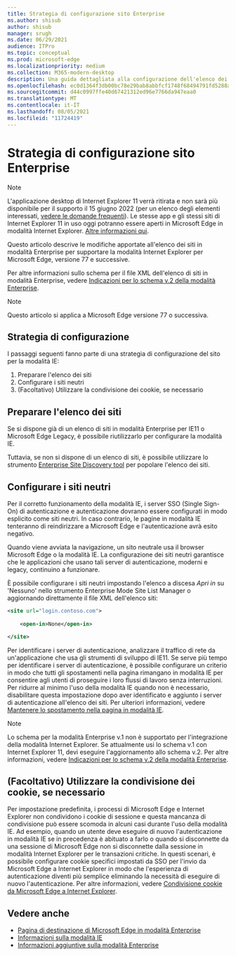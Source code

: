 ```yaml
---
title: Strategia di configurazione sito Enterprise
ms.author: shisub
author: shisub
manager: srugh
ms.date: 06/29/2021
audience: ITPro
ms.topic: conceptual
ms.prod: microsoft-edge
ms.localizationpriority: medium
ms.collection: M365-modern-desktop
description: Una guida dettagliata alla configurazione dell'elenco dei siti modalità Enterprise per la modalità Internet Explorer.
ms.openlocfilehash: ec0d1364f3db00bc78e29bab8abbfcf1748f68494791fd5288a435a8b1230018
ms.sourcegitcommit: d44c0997ffe40d67421312ed96e7766da947eaa0
ms.translationtype: MT
ms.contentlocale: it-IT
ms.lasthandoff: 08/05/2021
ms.locfileid: "11724419"
---
```

# <a name="enterprise-site-configuration-strategy"></a>Strategia di configurazione sito Enterprise

>[!Note]
> L'applicazione desktop di Internet Explorer 11 verrà ritirata e non sarà più disponibile per il supporto il 15 giugno 2022 (per un elenco degli elementi interessati, [vedere le domande frequenti](https://techcommunity.microsoft.com/t5/windows-it-pro-blog/internet-explorer-11-desktop-app-retirement-faq/ba-p/2366549)). Le stesse app e gli stessi siti di Internet Explorer 11 in uso oggi potranno essere aperti in Microsoft Edge in modalità Internet Explorer. [Altre informazioni qui](https://blogs.windows.com/windowsexperience/2021/05/19/the-future-of-internet-explorer-on-windows-10-is-in-microsoft-edge/).

Questo articolo descrive le modifiche apportate all'elenco dei siti in modalità Enterprise per supportare la modalità Internet Explorer per Microsoft Edge, versione 77 e successive.

Per altre informazioni sullo schema per il file XML dell'elenco di siti in modalità Enterprise, vedere [Indicazioni per lo schema v.2 della modalità Enterprise](/internet-explorer/ie11-deploy-guide/enterprise-mode-schema-version-2-guidance).

> [!NOTE]
> Questo articolo si applica a Microsoft Edge versione 77 o successiva.
<!--
## Updated schema elements

The following table describes the \<open-in app\> element added to the v.2 of the Enterprise Mode schema:

| **Element** | **Description** |
| --- | --- |
| \<open-in app="**true**"\> | A child element that controls what browser is used for sites. This element is required for sites that need to **open in IE11**.|

**Example:**

``` xml
<site url="contoso.com">

  <open-in app="true">IE11</open-in>

</site>
```

The following table shows the possible values of the \<open-in\> element:

| **Value** | **Description** |
| --- | --- |
| **\<open-in\>IE11\</open-in\>** | Opens the site in IE mode or a full IE11 window. To enable IE mode, see [Configure IE mode policies](./edge-ie-mode-policies.md)|
| **\<open-in app="**true**"\>IE11\</open-in\>** | Opens the site in a full IE11 window |
| **\<open-in\>MSEdge\</open-in\>** | Opens the site in Microsoft Edge |
| **\<open-in\>None or not specified\</open-in\>** | Opens the site in the default browser or in the browser where the user navigated to the site. |
|**\<open-in\>Configurable\</open-in\>** | Allows the site to participate in IE mode engine determination. To learn more, see [Learn about Configurable sites in IE mode](edge-learnmore-configurable-sites-ie-mode.md).  |

>[!NOTE]
> The attribute app=**"true"** is only recognized when associated to _'open-in' IE11_. Adding it to the other 'open-in' elements won't change browser behavior.   -->

## <a name="configuration-strategy"></a>Strategia di configurazione

I passaggi seguenti fanno parte di una strategia di configurazione del sito per la modalità IE:
1. Preparare l'elenco dei siti
2. Configurare i siti neutri
3. (Facoltativo) Utilizzare la condivisione dei cookie, se necessario

<!--
Step 1.  – if you don’t have one use Site Discovery Step-by-Step
Step 2 – Neutral sites + sticky mode
        Use more examples and explain sticky mode better
Step 3 – If that doesn’t cover your needs, then use Cookie sharing -->

## <a name="prepare-your-site-list"></a>Preparare l'elenco dei siti

Se si dispone già di un elenco di siti in modalità Enterprise per IE11 o Microsoft Edge Legacy, è possibile riutilizzarlo per configurare la modalità IE.

Tuttavia, se non si dispone di un elenco di siti, è possibile utilizzare lo strumento [Enterprise Site Discovery tool](/deployedge/edge-ie-mode-site-discovery) per popolare l'elenco dei siti.

## <a name="configure-neutral-sites"></a>Configurare i siti neutri

Per il corretto funzionamento della modalità IE, i server SSO (Single Sign-On) di autenticazione e autenticazione dovranno essere configurati in modo esplicito come siti neutri. In caso contrario, le pagine in modalità IE tenteranno di reindirizzare a Microsoft Edge e l'autenticazione avrà esito negativo.

Quando viene avviata la navigazione, un sito neutrale usa il browser Microsoft Edge o la modalità IE. La configurazione dei siti neutri garantisce che le applicazioni che usano tali server di autenticazione, moderni e legacy, continuino a funzionare.

È possibile configurare i siti neutri impostando l'elenco a discesa *Apri in* su 'Nessuno' nello strumento Enterprise Mode Site List Manager o aggiornando direttamente il file XML dell'elenco siti:

``` xml
<site url="login.contoso.com">
   
    <open-in>None</open-in>

</site>
```

Per identificare i server di autenticazione, analizzare il traffico di rete da un'applicazione che usa gli strumenti di sviluppo di IE11. Se serve più tempo per identificare i server di autenticazione, è possibile configurare un criterio in modo che tutti gli spostamenti nella pagina rimangano in modalità IE per consentire agli utenti di proseguire i loro flussi di lavoro senza interruzioni. Per ridurre al minimo l'uso della modalità IE quando non è necessario, disabilitare questa impostazione dopo aver identificato e aggiunto i server di autenticazione all'elenco dei siti. Per ulteriori informazioni, vedere [Mantenere lo spostamento nella pagina in modalità IE](/deployedge/edge-learnmore-inpage-nav).

>[!NOTE]
   >Lo schema per la modalità Enterprise v.1 non è supportato per l'integrazione della modalità Internet Explorer. Se attualmente usi lo schema v.1 con Internet Explorer 11, devi eseguire l'aggiornamento allo schema v.2. Per altre informazioni, vedere [Indicazioni per lo schema v.2 della modalità Enterprise](/internet-explorer/ie11-deploy-guide/enterprise-mode-schema-version-2-guidance).

## <a name="optional-use-cookie-sharing-if-necessary"></a>(Facoltativo) Utilizzare la condivisione dei cookie, se necessario

Per impostazione predefinita, i processi di Microsoft Edge e Internet Explorer non condividono i cookie di sessione e questa mancanza di condivisione può essere scomoda in alcuni casi durante l'uso della modalità IE. Ad esempio, quando un utente deve eseguire di nuovo l'autenticazione in modalità IE se in precedenza è abituato a farlo o quando si disconnette da una sessione di Microsoft Edge non si disconnette dalla sessione in modalità Internet Explorer per le transazioni critiche. In questi scenari, è possibile configurare cookie specifici impostati da SSO per l'invio da Microsoft Edge a Internet Explorer in modo che l'esperienza di autenticazione diventi più semplice eliminando la necessità di eseguire di nuovo l'autenticazione. Per altre informazioni, vedere [Condivisione cookie da Microsoft Edge a Internet Explorer](/deployedge/edge-ie-mode-add-guidance-cookieshare).

## <a name="see-also"></a>Vedere anche

- [Pagina di destinazione di Microsoft Edge in modalità Enterprise](https://aka.ms/EdgeEnterprise)
- [Informazioni sulla modalità IE](./edge-ie-mode.md)
- [Informazioni aggiuntive sulla modalità Enterprise](/internet-explorer/ie11-deploy-guide/enterprise-mode-overview-for-ie11)
